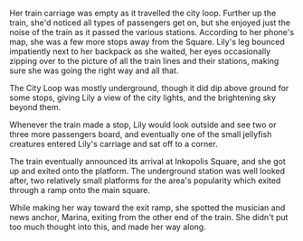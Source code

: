 Her train carriage was empty as it travelled the city loop. Further up the train, she'd noticed all types of passengers get on, but she enjoyed just the noise of the train as it passed the various stations. According to her phone's map, she was a few more stops away from the Square. Lily's leg bounced impatiently next to her backpack as she waited, her eyes occasionally zipping over to the picture of all the train lines and their stations, making sure she was going the right way and all that.

The City Loop was mostly underground, though it did dip above ground for some stops, giving Lily a view of the city lights, and the brightening sky beyond them.

Whenever the train made a stop, Lily would look outside and see two or three more passengers board, and eventually one of the small jellyfish creatures entered Lily's carriage and sat off to a corner. 

The train eventually announced its arrival at Inkopolis Square, and she got up and exited onto the platform. The underground station was well looked after, two relatively small platforms for the area's popularity which exited through a ramp onto the main square.

While making her way toward the exit ramp, she spotted the musician and news anchor, Marina, exiting from the other end of the train. She didn't put too much thought into this, and made her way along.